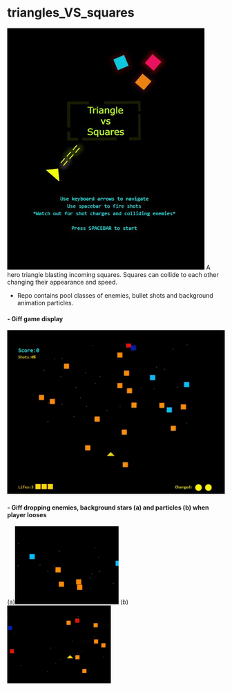 # triangles_VS_squares
<img src="https://github.com/athangk/triangles_VS_squares/blob/main/game_snip_logo.JPG">
A hero triangle blasting incoming squares.
Squares can collide to each other changing their appearance and speed.

* Repo contains pool classes of enemies, bullet shots and background animation particles.

#### - Giff game display

<p float=left>
<img src="https://github.com/athangk/triangles_VS_squares/blob/main/full_game_giff.gif" width="640">
  </p>


#### - Giff dropping enemies, background stars (a) and particles (b) when player looses 

<p float=left>
  <span>(a)</span><img src="https://github.com/athangk/triangles_VS_squares/blob/main/background_dot_maker_giff.gif" width="240">
<span>(b)</span><img src="https://github.com/athangk/triangles_VS_squares/blob/main/Part%231_2.gif" width="240">
  </p>
